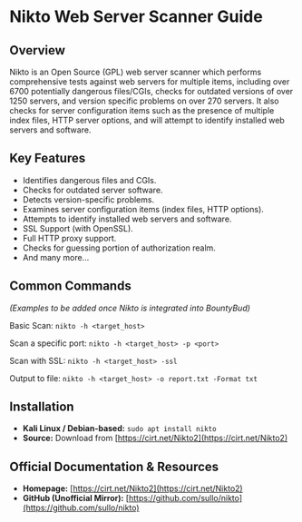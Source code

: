 # Nikto Web Server Scanner Guide

## Overview
Nikto is an Open Source (GPL) web server scanner which performs comprehensive tests against web servers for multiple items, including over 6700 potentially dangerous files/CGIs, checks for outdated versions of over 1250 servers, and version specific problems on over 270 servers. It also checks for server configuration items such as the presence of multiple index files, HTTP server options, and will attempt to identify installed web servers and software.

## Key Features
- Identifies dangerous files and CGIs.
- Checks for outdated server software.
- Detects version-specific problems.
- Examines server configuration items (index files, HTTP options).
- Attempts to identify installed web servers and software.
- SSL Support (with OpenSSL).
- Full HTTP proxy support.
- Checks for guessing portion of authorization realm.
- And many more...

## Common Commands
*(Examples to be added once Nikto is integrated into BountyBud)*

Basic Scan:
`nikto -h <target_host>`

Scan a specific port:
`nikto -h <target_host> -p <port>`

Scan with SSL:
`nikto -h <target_host> -ssl`

Output to file:
`nikto -h <target_host> -o report.txt -Format txt`

## Installation
- **Kali Linux / Debian-based:** `sudo apt install nikto`
- **Source:** Download from [https://cirt.net/Nikto2](https://cirt.net/Nikto2)

## Official Documentation & Resources
- **Homepage:** [https://cirt.net/Nikto2](https://cirt.net/Nikto2)
- **GitHub (Unofficial Mirror):** [https://github.com/sullo/nikto](https://github.com/sullo/nikto) 